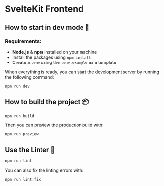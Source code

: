 # SvelteKit Frontend

## How to start in dev mode 🚀

### Requirements:
- **Node.js** & **npm** installed on your machine
- Install the packages using `npm install`
- Create a `.env` using the `.env.example` as a template

When everything is ready, you can start the development server by running the following command:
```bash
npm run dev
```

## How to build the project 📦
```bash
npm run build
```
Then you can preview the production build with:
```bash
npm run preview
```

## Use the Linter 🧹
```bash
npm run lint
```
You can also fix the linting errors with:
```bash
npm run lint:fix
```
